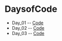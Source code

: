 # DaysofCode

-  Day_01 -- [Code](https://github.com/Subha822-hub/DaysofCode/blob/main/Day_01.py)
-  Day_02 -- [Code](https://github.com/Subha822-hub/DaysofCode/blob/main/Day_02.py)
-  Day_03 -- [Code](https://github.com/Subha822-hub/DaysofCode/blob/main/Day_03.py)